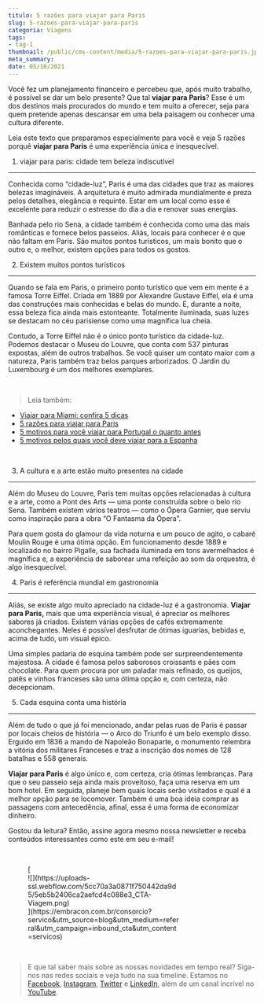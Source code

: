 ```yaml
---
titulo: 5 razões para viajar para Paris
slug: 5-razoes-para-viajar-para-paris
categoria: Viagens
tags:
- tag-1
thumbnail: /public/cms-content/media/5-razoes-para-viajar-para-paris.jpg
meta_summary: 
date: 05/10/2021
---
```

Você fez um planejamento financeiro e percebeu que, após muito trabalho, é possível se dar um belo presente? Que tal **viajar para Paris**? Esse é um dos destinos mais procurados do mundo e tem muito a oferecer, seja para quem pretende apenas descansar em uma bela paisagem ou conhecer uma cultura diferente.

Leia este texto que preparamos especialmente para você e veja 5 razões porquê **viajar para Paris** é uma experiência única e inesquecível.

1. viajar para paris: cidade tem beleza indiscutível
----------------------------------------------------

Conhecida como “cidade-luz”, Paris é uma das cidades que traz as maiores belezas imagináveis. A arquitetura é muito admirada mundialmente e preza pelos detalhes, elegância e requinte. Estar em um local como esse é excelente para reduzir o estresse do dia a dia e renovar suas energias.

Banhada pelo rio Sena, a cidade também é conhecida como uma das mais românticas e fornece belos passeios. Aliás, locais para conhecer é o que não faltam em Paris. São muitos pontos turísticos, um mais bonito que o outro e, o melhor, existem opções para todos os gostos.

2. Existem muitos pontos turísticos
-----------------------------------

Quando se fala em Paris, o primeiro ponto turístico que vem em mente é a famosa Torre Eiffel. Criada em 1889 por Alexandre Gustave Eiffel, ela é uma das construções mais conhecidas e belas do mundo. E, durante a noite, essa beleza fica ainda mais estonteante. Totalmente iluminada, suas luzes se destacam no céu parisiense como uma magnífica lua cheia.

Contudo, a Torre Eiffel não é o único ponto turístico da cidade-luz. Podemos destacar o Museu do Louvre, que conta com 537 pinturas expostas, além de outros trabalhos. Se você quiser um contato maior com a natureza, Paris também traz belos parques arborizados. O Jardin du Luxembourg é um dos melhores exemplares.

‍

> Leia também:

- [Viajar para Miami: confira 5 dicas](https://www.embracon.com.br/blog/viajar-para-miami-confira-5-dicas)
- [5 razões para viajar para Paris](https://www.embracon.com.br/blog/5-razoes-para-viajar-para-paris)
- [5 motivos para você viajar para Portugal o quanto antes](https://www.embracon.com.br/blog/5-motivos-para-voce-viajar-para-portugal-o-quanto-antes)
- [5 motivos pelos quais você deve viajar para a Espanha](https://www.embracon.com.br/blog/5-motivos-pelos-quais-voce-deve-viajar-para-a-espanha)

‍

3. A cultura e a arte estão muito presentes na cidade
-----------------------------------------------------

Além do Museu do Louvre, Paris tem muitas opções relacionadas à cultura e a arte, como a Pont des Arts — uma ponte construída sobre o belo rio Sena. Também existem vários teatros — como o Ópera Garnier, que serviu como inspiração para a obra “O Fantasma da Ópera”.

Para quem gosta do glamour da vida noturna e um pouco de agito, o cabaré Moulin Rouge é uma ótima opção. Em funcionamento desde 1889 e localizado no bairro Pigalle, sua fachada iluminada em tons avermelhados é magnífica e, a experiência de saborear uma refeição ao som da orquestra, é algo inesquecível.

4. Paris é referência mundial em gastronomia
--------------------------------------------

Aliás, se existe algo muito apreciado na cidade-luz é a gastronomia. **Viajar para Paris,** mais que uma experiência visual, é apreciar os melhores sabores já criados. Existem várias opções de cafés extremamente aconchegantes. Neles é possível desfrutar de ótimas iguarias, bebidas e, acima de tudo, um visual épico.

Uma simples padaria de esquina também pode ser surpreendentemente majestosa. A cidade é famosa pelos saborosos croissants e pães com chocolate. Para quem procura por um paladar mais refinado, os queijos, patês e vinhos franceses são uma ótima opção e, com certeza, não decepcionam.

5. Cada esquina conta uma história
----------------------------------

Além de tudo o que já foi mencionado, andar pelas ruas de Paris é passar por locais cheios de história — o Arco do Triunfo é um belo exemplo disso. Erguido em 1836 a mando de Napoleão Bonaparte, o monumento relembra a vitória dos militares Franceses e traz a inscrição dos nomes de 128 batalhas e 558 generais.

‍**Viajar para Paris** é algo único e, com certeza, cria ótimas lembranças. Para que o seu passeio seja ainda mais proveitoso, faça uma reserva em um bom hotel. Em seguida, planeje bem quais locais serão visitados e qual é a melhor opção para se locomover. Também é uma boa ideia comprar as passagens com antecedência, afinal, essa é uma forma de economizar dinheiro.

Gostou da leitura? Então, assine agora mesmo nossa newsletter e receba conteúdos interessantes como este em seu e-mail!

‍

<figure class="w-richtext-figure-type-image w-richtext-align-center" style="max-width:310px">[<div>![](https://uploads-ssl.webflow.com/5cc70a3a0871f750442da9d5/5eb5b2406ca2aefcd4c088e3_CTA-Viagem.png)</div>](https://embracon.com.br/consorcio?servico&utm_source=blog&utm_medium=referral&utm_campaign=inbound_cta&utm_content=servicos)</figure>‍

> E que tal saber mais sobre as nossas novidades em tempo real? Siga-nos nas redes sociais e veja tudo na sua timeline. Estamos no [Facebook](https://www.facebook.com/embracon/), [Instagram](https://www.instagram.com/embraconoficial/), [Twitter](https://twitter.com/embracon) e [LinkedIn](https://www.linkedin.com/company/1018875/), além de um canal incrível no [YouTube](https://www.youtube.com/channel/UCL-Y0mv9zc73Iek48NLUBzQ).
